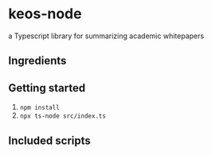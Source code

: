 # keos-node

a Typescript library for summarizing academic whitepapers

## Ingredients

## Getting started

1. `npm install`
2. `npx ts-node src/index.ts`

## Included scripts
